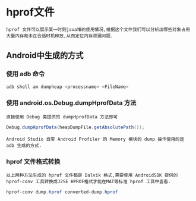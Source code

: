 # hprof文件

    hprof 文件可以展示某一时刻java堆的使用情况,根据这个文件我们可以分析出哪些对象占用大量内存和未在合适时机释放,从而定位内存泄漏问题.

## Android中生成的方式

### 使用 adb 命令

``` java
adb shell am dumpheap <processname> <FileName>
```

### 使用 android.os.Debug.dumpHprofData 方法 

    直接使用 Debug 类提供的 dumpHprofData 方法即可

``` java
Debug.dumpHprofData(heapDumpFile.getAbsolutePath());
```

    Android Studio 自带 Android Profiler 的 Memory 模块的 dump 操作使用的是 adb 生成的方式.
    
### hprof 文件格式转换

    以上两种方法生成的 hprof 文件都是 Dalvik 格式,需要使用 AndroidSDK 提供的 hprof-conv 工具转换成J2SE HPROF格式才能在MAT等标准 hprof 工具中查看.

``` java
hprof-conv dump.hprof converted-dump.hprof 
```